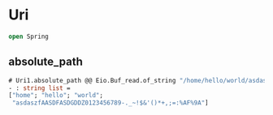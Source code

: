 # Uri 

```ocaml
open Spring
```

## absolute_path

```ocaml
# Uri1.absolute_path @@ Eio.Buf_read.of_string "/home/hello/world/asdaszfAASDFASDGDDZ0123456789-._~!$&'()*+,;=:%AF%9A";;
- : string list =
["home"; "hello"; "world";
 "asdaszfAASDFASDGDDZ0123456789-._~!$&'()*+,;=:%AF%9A"]
```
